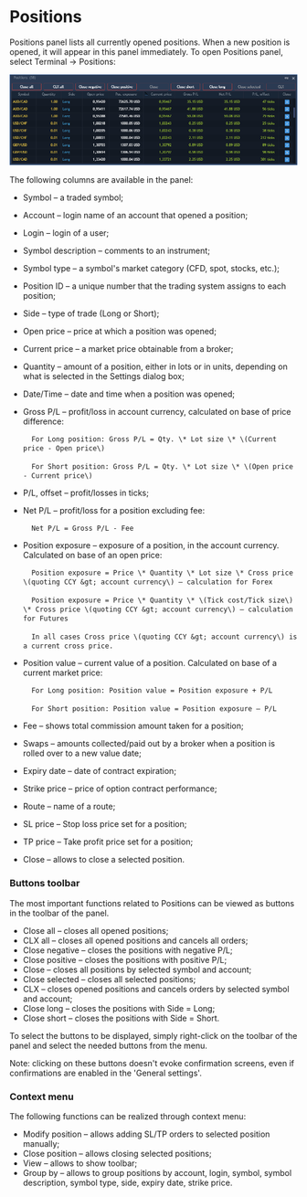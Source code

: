 # Positions

Positions panel lists all currently opened positions. When a new position is opened, it will appear in this panel immediately. To open Positions panel, select Terminal -&gt; Positions:

![](../../.gitbook/assets/1%20%2842%29.png)

The following columns are available in the panel:

* Symbol – a traded symbol;
* Account – login name of an account that opened a position;
* Login – login of a user;
* Symbol description – comments to an instrument;
* Symbol type – a symbol's market category \(CFD, spot, stocks, etc.\);
* Position ID – a unique number that the trading system assigns to each position;
* Side – type of trade \(Long or Short\);
* Open price – price at which a position was opened;
* Current price – a market price obtainable from a broker;
* Quantity – amount of a position, either in lots or in units, depending on what is selected in the Settings dialog box;
* Date/Time – date and time when a position was opened;
* Gross P/L – profit/loss in account currency, calculated on base of price difference:

        For Long position: Gross P/L = Qty. \* Lot size \* \(Current price - Open price\)

        For Short position: Gross P/L = Qty. \* Lot size \* \(Open price - Current price\)

* P/L, offset – profit/losses in ticks;
* Net P/L – profit/loss for a position excluding fee:

        Net P/L = Gross P/L - Fee

* Position exposure – exposure of a position, in the account currency. Calculated on base of an open price:

        Position exposure = Price \* Quantity \* Lot size \* Cross price \(quoting CCY &gt; account currency\) – calculation for Forex

        Position exposure = Price \* Quantity \* \(Tick cost/Tick size\) \* Cross price \(quoting CCY &gt; account currency\) – calculation for Futures

        In all cases Cross price \(quoting CCY &gt; account currency\) is a current cross price.

* Position value – current value of a position. Calculated on base of a current market price:

        For Long position: Position value = Position exposure + P/L

        For Short position: Position value = Position exposure – P/L

* Fee – shows total commission amount taken for a position;
* Swaps – amounts collected/paid out by a broker when a position is rolled over to a new value date;
* Expiry date – date of contract expiration;
* Strike price – price of option contract performance;
* Route – name of a route;
* SL price – Stop loss price set for a position;
* TP price – Take profit price set for a position;
* Close – allows to close a selected position.

### **Buttons toolbar**

The most important functions related to Positions can be viewed as buttons in the toolbar of the panel.

* Close all – closes all opened positions;
* CLX all – closes all opened positions and cancels all orders;
* Close negative – closes the positions with negative P/L;
* Close positive – closes the positions with positive P/L;
* Close – closes all positions by selected symbol and account;
* Close selected – closes all selected positions;
* CLX – closes opened positions and cancels orders by selected symbol and account;
* Close long – closes the positions with Side = Long;
* Close short – closes the positions with Side = Short.

To select the buttons to be displayed, simply right-click on the toolbar of the panel and select the needed buttons from the menu.

Note: clicking on these buttons doesn't evoke confirmation screens, even if confirmations are enabled in the 'General settings'.

### **Context menu**

The following functions can be realized through context menu:

* Modify position – allows adding SL/TP orders to selected position manually;
* Close position – allows closing selected positions;
* View – allows to show toolbar;
* Group by – allows to group positions by account, login, symbol, symbol description, symbol type, side, expiry date, strike price.



